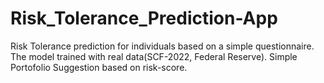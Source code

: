 # Risk_Tolerance_Prediction-App
Risk Tolerance prediction for individuals based on a simple questionnaire. The model trained with real data(SCF-2022, Federal Reserve). Simple Portofolio Suggestion based on risk-score.
